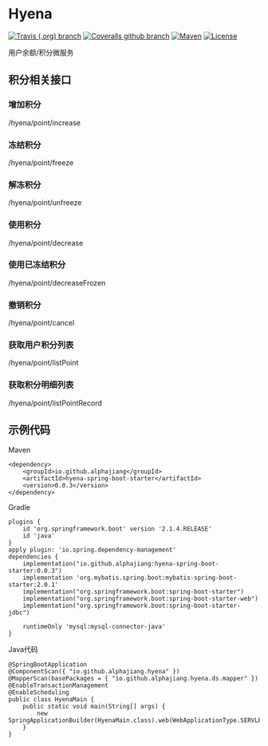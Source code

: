# Hyena


[![Travis (.org) branch](https://img.shields.io/travis/alphajiang/hyena/master.svg)](https://travis-ci.org/alphajiang/hyena)
[![Coveralls github branch](https://img.shields.io/coveralls/github/alphajiang/hyena/master.svg)](https://coveralls.io/github/alphajiang/hyena?branch=master)
[![Maven](https://img.shields.io/maven-central/v/io.github.alphajiang/hyena-spring-boot-starter.svg)](https://search.maven.org/search?q=g:io.github.alphajiang)
[![License](https://img.shields.io/github/license/alphajiang/hyena.svg)](http://www.apache.org/licenses/LICENSE-2.0.html)

用户余额/积分微服务
## 积分相关接口
### 增加积分
/hyena/point/increase
### 冻结积分
/hyena/point/freeze
### 解冻积分
/hyena/point/unfreeze
### 使用积分
/hyena/point/decrease
### 使用已冻结积分
/hyena/point/decreaseFrozen
### 撤销积分
/hyena/point/cancel
### 获取用户积分列表
/hyena/point/listPoint
### 获取积分明细列表
/hyena/point/listPointRecord

## 示例代码
Maven
```
<dependency>
    <groupId>io.github.alphajiang</groupId>
    <artifactId>hyena-spring-boot-starter</artifactId>
    <version>0.0.3</version>
</dependency>
```
Gradle
```
plugins {
	id 'org.springframework.boot' version '2.1.4.RELEASE'
	id 'java'
}
apply plugin: 'io.spring.dependency-management'
dependencies {
    implementation("io.github.alphajiang:hyena-spring-boot-starter:0.0.3")
	implementation 'org.mybatis.spring.boot:mybatis-spring-boot-starter:2.0.1'
	implementation("org.springframework.boot:spring-boot-starter")
	implementation("org.springframework.boot:spring-boot-starter-web")
	implementation("org.springframework.boot:spring-boot-starter-jdbc")

	runtimeOnly 'mysql:mysql-connector-java'
}
```
Java代码
```
@SpringBootApplication
@ComponentScan({ "io.github.alphajiang.hyena" })
@MapperScan(basePackages = { "io.github.alphajiang.hyena.ds.mapper" })
@EnableTransactionManagement
@EnableScheduling
public class HyenaMain {
    public static void main(String[] args) {
        new SpringApplicationBuilder(HyenaMain.class).web(WebApplicationType.SERVLET).run(args);
    }
}
```


  

